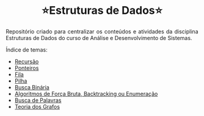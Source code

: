 <h1 align="center"> ⭐Estruturas de Dados⭐ </h1>

<p align="justify">Repositório criado para centralizar os conteúdos e atividades da disciplina Estruturas de Dados do curso de Análise e Desenvolvimento de Sistemas.</p>

Índice de temas:

* [Recursão](https://github.com/Jennyads/Estrutura_de_Dados/blob/main/Arquivos/Recurs%C3%A3o.md)
* [Ponteiros](https://github.com/Jennyads/Estrutura_de_Dados/blob/main/Arquivos/Ponteiros.md)
* [Fila](https://github.com/Jennyads/Estrutura_de_Dados/blob/main/Arquivos/Fila.md)
* [Pilha](https://github.com/Jennyads/Estrutura_de_Dados/blob/main/Arquivos/Pilha.md)
* [Busca Binária](https://github.com/Jennyads/Estrutura_de_Dados/blob/main/Arquivos/Busca_Bin%C3%A1ria.md)
* [Algoritmos de Força Bruta, Backtracking ou Enumeração](https://github.com/Jennyads/Estrutura_de_Dados/blob/main/Arquivos/Algoritmo_For%C3%A7a_Bruta.md)
* [Busca de Palavras](https://github.com/Jennyads/Estrutura_de_Dados/blob/main/Arquivos/Busca_Palavras.md)
* [Teoria dos Grafos](https://github.com/Jennyads/Estrutura_de_Dados/blob/main/Arquivos/Teoria_dos_Grafos.md)

